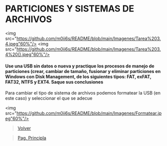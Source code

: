 # PARTICIONES Y SISTEMAS DE ARCHIVOS

<img src="https://github.com/m0ii6s/README/blob/main/Imagenes/Tarea%203.4.jpeg"60%"/>
<img src="https://github.com/m0ii6s/README/blob/main/Imagenes/Tarea%203.4%20().jpeg"60%"/>
#### Use una USB sin datos o nueva y practique los procesos de manejo de particiones (crear, cambiar de tamaño, fusionar y eliminar particiones en Windows con Disk Management, de los siguientes tipos: FAT, exFAT, FAT32, NTFS y EXT4. Saque sus conclusiones

Para cambiar el tipo de sistema de archivos podemos formatear la USB (en este caso) y seleccionar el que se adecue

<img src="https://github.com/m0ii6s/README/blob/main/Imagenes/Formatear.jpeg"60%"/>


> [Volver](Tarea3-3.md)

> [Pag. Principla](README.md)

